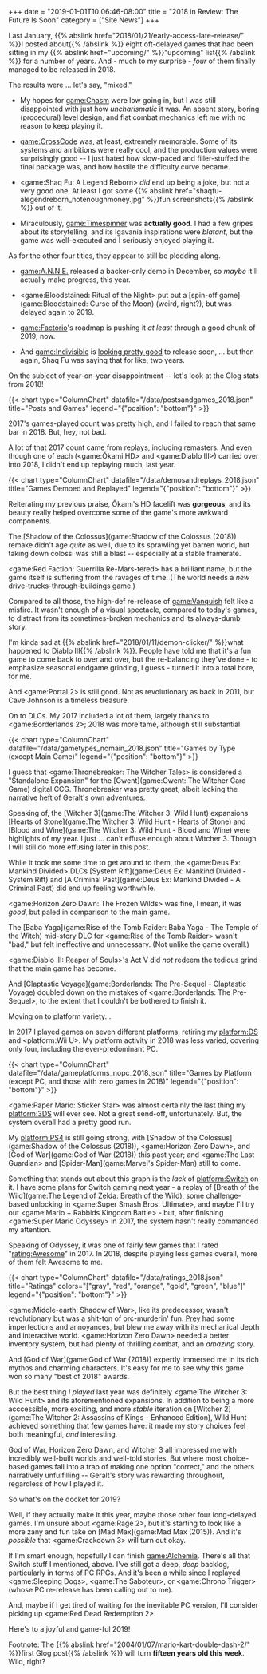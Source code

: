 +++
date = "2019-01-01T10:06:46-08:00"
title = "2018 in Review: The Future Is Soon"
category = ["Site News"]
+++

Last January, {{% abslink href="2018/01/21/early-access-late-release/" %}}I posted about{{% /abslink %}} eight oft-delayed games that had been sitting in my {{% abslink href="upcoming/" %}}"upcoming" list{{% /abslink %}} for a number of years.  And - much to my surprise - <i>four</i> of them finally managed to be released in 2018.

The results were ... let's say, "mixed."

* My hopes for <game:Chasm> were low going in, but I was still disappointed with just how <i>uncharismatic</i> it was.  An absent story, boring (procedural) level design, and flat combat mechanics left me with no reason to keep playing it.

* <game:CrossCode> was, at least, extremely memorable.  Some of its systems and ambitions were really cool, and the production values were surprisingly good -- I just hated how slow-paced and filler-stuffed the final package was, and how hostile the difficulty curve became.

* <game:Shaq Fu: A Legend Reborn> <i>did</i> end up being a joke, but not a very good one.  At least I got some {{% abslink href="shaqfu-alegendreborn_notenoughmoney.jpg" %}}fun screenshots{{% /abslink %}} out of it.

* Miraculously, <game:Timespinner> was <b>actually good</b>.  I had a few gripes about its storytelling, and its Igavania inspirations were <i>blatant</i>, but the game was well-executed and I seriously enjoyed playing it.

As for the other four titles, they appear to still be plodding along.

* <game:A.N.N.E.> released a backer-only demo in December, so <i>maybe</i> it'll actually make progress, this year.

* <game:Bloodstained: Ritual of the Night> put out a [spin-off game](game:Bloodstained: Curse of the Moon) (weird, right?), but was delayed again to 2019.

* <game:Factorio>'s roadmap is pushing it <i>at least</i> through a good chunk of 2019, now.

* And <game:Indivisible> is <a href="https://indivisiblegame.com/2018/12/11/locking-down-orders/">looking pretty good</a> to release soon, ... but then again, Shaq Fu was saying that for like, two years.

On the subject of year-on-year disappointment -- let's look at the Glog stats from 2018!

{{< chart type="ColumnChart" datafile="/data/postsandgames_2018.json" title="Posts and Games" legend="{\"position\": \"bottom\"}" >}}

2017's games-played count was pretty high, and I failed to reach that same bar in 2018.  But, hey, not bad.

A lot of that 2017 count came from replays, including remasters.  And even though one of each (<game:Ōkami HD> and <game:Diablo III>) carried over into 2018, I didn't end up replaying much, last year.

{{< chart type="ColumnChart" datafile="/data/demosandreplays_2018.json" title="Games Demoed and Replayed" legend="{\"position\": \"bottom\"}" >}}

Reiterating my previous praise, Ōkami's HD facelift was <b>gorgeous</b>, and its beauty really helped overcome some of the game's more awkward components.

The [Shadow of the Colossus](game:Shadow of the Colossus (2018)) remake didn't age <i>quite</i> as well, due to its sprawling yet barren world, but taking down colossi was still a blast -- especially at a stable framerate.

<game:Red Faction: Guerrilla Re-Mars-tered> has a brilliant name, but the game itself is suffering from the ravages of time.  (The world needs a <i>new</i> drive-trucks-through-buildings game.)

Compared to all those, the high-def re-release of <game:Vanquish> felt like a misfire.  It wasn't enough of a visual spectacle, compared to today's games, to distract from its sometimes-broken mechanics and its always-dumb story.

I'm kinda sad at {{% abslink href="2018/01/11/demon-clicker/" %}}what happened to Diablo III{{% /abslink %}}.  People have told me that it's a fun game to come back to over and over, but the re-balancing they've done - to emphasize seasonal endgame grinding, I guess - turned it into a total bore, for me.

And <game:Portal 2> is still good.  Not as revolutionary as back in 2011, but Cave Johnson is a timeless treasure.

On to DLCs.  My 2017 included a lot of them, largely thanks to <game:Borderlands 2>; 2018 was more tame, although still substantial.

{{< chart type="ColumnChart" datafile="/data/gametypes_nomain_2018.json" title="Games by Type (except Main Game)" legend="{\"position\": \"bottom\"}" >}}

I guess that <game:Thronebreaker: The Witcher Tales> is considered a "Standalone Expansion" for the [Gwent](game:Gwent: The Witcher Card Game) digital CCG.  Thronebreaker was pretty great, albeit lacking the narrative heft of Geralt's own adventures.

Speaking of, the [Witcher 3](game:The Witcher 3: Wild Hunt) expansions [Hearts of Stone](game:The Witcher 3: Wild Hunt - Hearts of Stone) and [Blood and Wine](game:The Witcher 3: Wild Hunt - Blood and Wine) were highlights of my year.  I just ... can't effuse enough about Witcher 3.  Though I will still do more effusing later in this post.

While it took me some time to get around to them, the <game:Deus Ex: Mankind Divided> DLCs [System Rift](game:Deus Ex: Mankind Divided - System Rift) and [A Criminal Past](game:Deus Ex: Mankind Divided - A Criminal Past) did end up feeling worthwhile.

<game:Horizon Zero Dawn: The Frozen Wilds> was fine, I mean, it was <i>good</i>, but paled in comparison to the main game.

The [Baba Yaga](game:Rise of the Tomb Raider: Baba Yaga - The Temple of the Witch) mid-story DLC for <game:Rise of the Tomb Raider> wasn't "bad," but felt ineffective and unnecessary.  (Not unlike the game overall.)

<game:Diablo III: Reaper of Souls>'s Act V did <i>not</i> redeem the tedious grind that the main game has become.

And [Claptastic Voyage](game:Borderlands: The Pre-Sequel - Claptastic Voyage) doubled down on the mistakes of <game:Borderlands: The Pre-Sequel>, to the extent that I couldn't be bothered to finish it.

Moving on to platform variety...

In 2017 I played games on seven different platforms, retiring my <platform:DS> and <platform:Wii U>.  My platform activity in 2018 was less varied, covering only four, including the ever-predominant PC.

{{< chart type="ColumnChart" datafile="/data/gameplatforms_nopc_2018.json" title="Games by Platform (except PC, and those with zero games in 2018)" legend="{\"position\": \"bottom\"}" >}}

<game:Paper Mario: Sticker Star> was almost certainly the last thing my <platform:3DS> will ever see.  Not a great send-off, unfortunately.  But, the system overall had a pretty good run.

My <platform:PS4> is still going strong, with [Shadow of the Colossus](game:Shadow of the Colossus (2018)), <game:Horizon Zero Dawn>, and [God of War](game:God of War (2018)) this past year; and <game:The Last Guardian> and [Spider-Man](game:Marvel's Spider-Man) still to come.

Something that stands out about this graph is the <i>lack</i> of <platform:Switch> on it.  I have some plans for Switch gaming next year - a replay of [Breath of the Wild](game:The Legend of Zelda: Breath of the Wild), some challenge-based unlocking in <game:Super Smash Bros. Ultimate>, and maybe I'll try out <game:Mario + Rabbids Kingdom Battle> - but, after finishing <game:Super Mario Odyssey> in 2017, the system hasn't really commanded my attention.

Speaking of Odyssey, it was one of fairly few games that I rated "<rating:Awesome>" in 2017.  In 2018, despite playing less games overall, more of them felt Awesome to me.

{{< chart type="ColumnChart" datafile="/data/ratings_2018.json" title="Ratings" colors="[\"gray\", \"red\", \"orange\", \"gold\", \"green\", \"blue\"]" legend="{\"position\": \"bottom\"}" >}}

<game:Middle-earth: Shadow of War>, like its predecessor, wasn't revolutionary but was a shit-ton of orc-murderin' fun.  [Prey](game:Prey (2017)) had some imperfections and annoyances, but blew me away with its mechanical depth and interactive world.  <game:Horizon Zero Dawn> needed a better inventory system, but had plenty of thrilling combat, and an <i>amazing</i> story.

And [God of War](game:God of War (2018)) expertly immersed me in its rich mythos and charming characters.  It's easy for me to see why this game won so many "best of 2018" awards.

But the best thing <i>I played</i> last year was definitely <game:The Witcher 3: Wild Hunt> and its aforementioned expansions.  In addition to being a more acccessible, more exciting, and more <i>stable</i> iteration on [Witcher 2](game:The Witcher 2: Assassins of Kings - Enhanced Edition), Wild Hunt achieved something that few games have: it made my story choices feel both meaningful, <i>and</i> interesting.

God of War, Horizon Zero Dawn, and Witcher 3 all impressed me with incredibly well-built worlds and well-told stories.  But where most choice-based games fall into a trap of making one option "correct," and the others narratively unfulfilling -- Geralt's story was rewarding throughout, regardless of how I played it.

So what's on the docket for 2019?

Well, if they actually make it this year, maybe those other four long-delayed games.  I'm unsure about <game:Rage 2>, but it's starting to look like a more zany and fun take on [Mad Max](game:Mad Max (2015)).  And it's <i>possible</i> that <game:Crackdown 3> will turn out okay.

If I'm smart enough, hopefully I can finish <game:Alchemia>.  There's all that Switch stuff I mentioned, above.  I've still got a deep, <i>deep</i> backlog, particularly in terms of PC RPGs.  And it's been a while since I replayed <game:Sleeping Dogs>, <game:The Saboteur>, or <game:Chrono Trigger> (whose PC re-release has been calling out to me).

And, maybe if I get tired of waiting for the inevitable PC version, I'll consider picking up <game:Red Dead Redemption 2>.

Here's to a joyful and game-ful 2019!

Footnote: The {{% abslink href="2004/01/07/mario-kart-double-dash-2/" %}}first Glog post{{% /abslink %}} will turn <b>fifteen years old this week</b>.  Wild, right?
